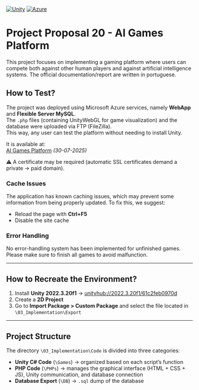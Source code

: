 [![Unity](https://img.shields.io/badge/Unity-2022.3.20f1-blue.svg)](https://unity.com/)
[![Azure](https://img.shields.io/badge/Deployed%20on-Azure-informational.svg)](https://azure.microsoft.com/)
# Project Proposal 20 - AI Games Platform

This project focuses on implementing a gaming platform where users can compete both against other human players and against artificial intelligence systems.
The official documentation/report are written in portuguese. 

## How to Test?

The project was deployed using Microsoft Azure services, namely **WebApp** and **Flexible Server MySQL**.  
The `.php` files (containing UnityWebGL for game visualization) and the database were uploaded via FTP (FileZilla).  
This way, any user can test the platform without needing to install Unity.

It is available at:  
[AI Games Platform](https://notenoughgames-e8dke0edddhkckfc.spaincentral-01.azurewebsites.net) *(30-07-2025)*  

⚠️ A certificate may be required (automatic SSL certificates demand a private → paid domain).

### Cache Issues
The application has known caching issues, which may prevent some information from being properly updated. To fix this, we suggest:

- Reload the page with **Ctrl+F5**  
- Disable the site cache  

### Error Handling
No error-handling system has been implemented for unfinished games.  
Please make sure to finish all games to avoid malfunction.

---

## How to Recreate the Environment?

1. Install **Unity 2022.3.20f1** → [unityhub://2022.3.20f1/61c2feb0970d](unityhub://2022.3.20f1/61c2feb0970d)  
2. Create a **2D Project**  
3. Go to **Import Package > Custom Package** and select the file located in `\03_Implementation\Export`

---

## Project Structure

The directory `\03_Implementation\Code` is divided into three categories:

- **Unity C# Code** (`\Games`) → organized based on each script’s function  
- **PHP Code** (`\PHPs`) → manages the graphical interface (HTML + CSS + JS), Unity communication, and database connection  
- **Database Export** (`\DB`) → `.sql` dump of the database
